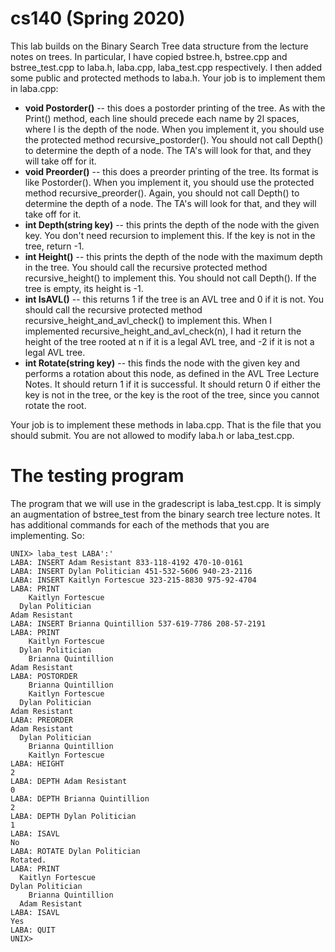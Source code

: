 # cs140 (Spring 2020)

This lab builds on the Binary Search Tree data structure from the lecture notes on trees. In particular, I have copied bstree.h, bstree.cpp and bstree_test.cpp to laba.h, laba.cpp, laba_test.cpp respectively. I then added some public and protected methods to laba.h. Your job is to implement them in laba.cpp:
  * **void Postorder()** -- this does a postorder printing of the tree. As with the Print() method, each line should precede each name by 2l spaces, where l is the depth of the node. When you implement it, you should use the protected method recursive_postorder(). You should not call Depth() to determine the depth of a node. The TA's will look for that, and they will take off for it.
  * **void Preorder()** -- this does a preorder printing of the tree. Its format is like Postorder(). When you implement it, you should use the protected method recursive_preorder(). Again, you should not call Depth() to determine the depth of a node. The TA's will look for that, and they will take off for it.
  * **int Depth(string key)** -- this prints the depth of the node with the given key. You don't need recursion to implement this. If the key is not in the tree, return -1.
  * **int Height()** -- this prints the depth of the node with the maximum depth in the tree. You should call the recursive protected method recursive_height() to implement this. You should not call Depth(). If the tree is empty, its height is -1.
  * **int IsAVL()** -- this returns 1 if the tree is an AVL tree and 0 if it is not. You should call the recursive protected method recursive_height_and_avl_check() to implement this. When I implemented recursive_height_and_avl_check(n), I had it return the height of the tree rooted at n if it is a legal AVL tree, and -2 if it is not a legal AVL tree.
  * **int Rotate(string key)** -- this finds the node with the given key and performs a rotation about this node, as defined in the AVL Tree Lecture Notes. It should return 1 if it is successful. It should return 0 if either the key is not in the tree, or the key is the root of the tree, since you cannot rotate the root.
  
Your job is to implement these methods in laba.cpp. That is the file that you should submit. You are not allowed to modify laba.h or laba_test.cpp.

# The testing program
The program that we will use in the gradescript is laba_test.cpp. It is simply an augmentation of bstree_test from the binary search tree lecture notes. It has additional commands for each of the methods that you are implementing. So:
```
UNIX> laba_test LABA':'
LABA: INSERT Adam Resistant 833-118-4192 470-10-0161
LABA: INSERT Dylan Politician 451-532-5606 940-23-2116
LABA: INSERT Kaitlyn Fortescue 323-215-8830 975-92-4704
LABA: PRINT
    Kaitlyn Fortescue
  Dylan Politician
Adam Resistant
LABA: INSERT Brianna Quintillion 537-619-7786 208-57-2191
LABA: PRINT
    Kaitlyn Fortescue
  Dylan Politician
    Brianna Quintillion
Adam Resistant
LABA: POSTORDER
    Brianna Quintillion
    Kaitlyn Fortescue
  Dylan Politician
Adam Resistant
LABA: PREORDER
Adam Resistant
  Dylan Politician
    Brianna Quintillion
    Kaitlyn Fortescue
LABA: HEIGHT
2
LABA: DEPTH Adam Resistant
0
LABA: DEPTH Brianna Quintillion
2
LABA: DEPTH Dylan Politician
1
LABA: ISAVL
No
LABA: ROTATE Dylan Politician
Rotated.
LABA: PRINT
  Kaitlyn Fortescue
Dylan Politician
    Brianna Quintillion
  Adam Resistant
LABA: ISAVL
Yes
LABA: QUIT
UNIX> 
``` 
